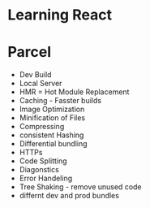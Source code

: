 # Learning React
   

# Parcel
- Dev Build
- Local Server
- HMR = Hot Module Replacement   
- Caching - Fasster builds
- Image Optimization
- Minification of Files
- Compressing
- consistent Hashing
- Differential bundling
- HTTPs
- Code Splitting
- Diagonstics
- Error Handeling
- Tree Shaking - remove unused code 
- differnt dev and prod bundles


